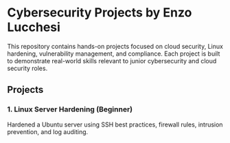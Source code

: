 # Cybersecurity Projects by Enzo Lucchesi

This repository contains hands-on projects focused on cloud security, Linux hardening, vulnerability management, and compliance. Each project is built to demonstrate real-world skills relevant to junior cybersecurity and cloud security roles.

## Projects

### 1. Linux Server Hardening (Beginner)
Hardened a Ubuntu server using SSH best practices, firewall rules, intrusion prevention, and log auditing.



